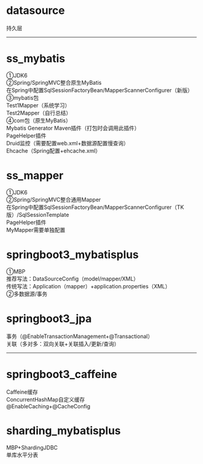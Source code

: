 # datasource
持久层<br>

************************************************************************************************************************

# ss_mybatis
①JDK6<br>
②Spring/SpringMVC整合原生MyBatis<br>
在Spring中配置SqlSessionFactoryBean/MapperScannerConfigurer（新版）<br>
③mybatis包<br>
Test1Mapper（系统学习）<br>
Test2Mapper（自行总结）<br>
④com包（原生MyBatis）<br>
Mybatis Generator Maven插件（打包时会调用此插件）<br>
PageHelper插件<br>
Druid监控（需要配置web.xml+数据源配置慢查询）<br>
Ehcache（Spring配置+ehcache.xml）<br>

# ss_mapper
①JDK6<br>
②Spring/SpringMVC整合通用Mapper<br>
在Spring中配置SqlSessionFactoryBean/MapperScannerConfigurer（TK版）/SqlSessionTemplate<br>
PageHelper插件<br>
MyMapper需要单独配置<br>

# springboot3_mybatisplus
①MBP<br>
推荐写法：DataSourceConfig（model/mapper/XML）<br>
传统写法：Application（mapper）+application.properties（XML）<br>
②多数据源/事务<br>

# springboot3_jpa
事务（@EnableTransactionManagement+@Transactional）<br>
关联（多对多：双向关联+关联插入/更新/查询）<br>

******************************************************************************************

# springboot3_caffeine
Caffeine缓存<br>
ConcurrentHashMap自定义缓存<br>
@EnableCaching+@CacheConfig<br>

# sharding_mybatisplus
MBP+ShardingJDBC<br>
单库水平分表<br>
